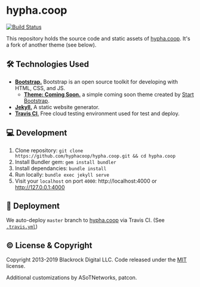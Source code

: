 # hypha.coop

[![Build Status](https://travis-ci.org/hyphacoop/hypha.coop.svg?branch=master)](https://travis-ci.org/hyphacoop/hypha.coop)

This repository holds the source code and static assets of [hypha.coop][website]. It's a fork of another theme (see below).

## :hammer_and_wrench: Technologies Used

- [**Bootstrap.**][bootstrap] Bootstrap is an open source toolkit for developing with HTML, CSS, and JS.
  - [**Theme: Coming Soon.**][template] a simple coming soon theme created by [Start Bootstrap][start-bootstrap].
- [**Jekyll.**][jekyll] A static website generator.
- [**Travis CI**.][travis] Free cloud testing environment used for test and deploy.

## :computer: Development

1. Clone repository: `git clone https://github.com/hyphacoop/hypha.coop.git && cd hypha.coop`
2. Install Bundler gem: `gem install bundler`
3. Install dependancies: `bundle install`
4. Run locally: `bundle exec jekyll serve`
5. Visit your `localhost` on port `4000`: http://localhost:4000 or http://127.0.0.1:4000

## :rocket: Deployment

We auto-deploy `master` branch to [hypha.coop][website] via Travis CI. (See [`.travis.yml`][ci-conf])

## :copyright: License & Copyright

Copyright 2013-2019 Blackrock Digital LLC. Code released under the [MIT](./LICENSE) license.

Additional customizations by ASoTNetworks, patcon.

<!-- Links -->
   [website]: https://hypha.coop
   [bootstrap]: http://getbootstrap.com/
   [template]: https://github.com/BlackrockDigital/startbootstrap-coming-soon
   [jekyll]: https://example.com
   [travis]: https://example.com
   [ci-conf]: /.travis.yml
   [start-bootstrap]: http://startbootstrap.com/
